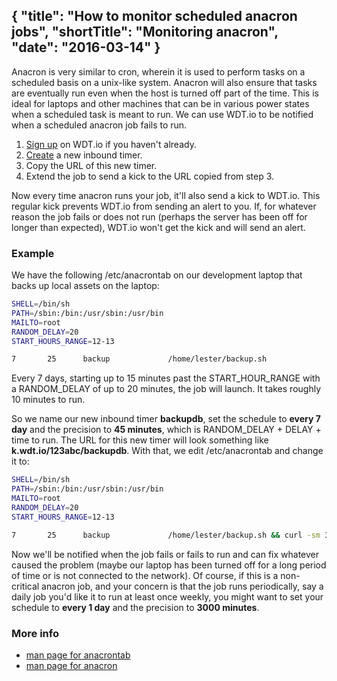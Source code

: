 {
  "title": "How to monitor scheduled anacron jobs",
  "shortTitle": "Monitoring anacron",
  "date": "2016-03-14"
}
---
Anacron is very similar to cron, wherein it is used to perform tasks on a scheduled basis on a unix-like system.  Anacron will also ensure that tasks are eventually run even when the host is turned off part of the time.  This is ideal for laptops and other machines that can be in various power states when a scheduled task is meant to run.
We can use WDT.io to be notified when a scheduled anacron job fails to run.

1. [Sign up](https://wdt.io/signup) on WDT.io if you haven't already.
2. [Create](inbound_timer.html) a new inbound timer.
3. Copy the URL of this new timer.
4. Extend the job to send a kick to the URL copied from step 3.

Now every time anacron runs your job, it'll also send a kick to WDT.io. This regular kick prevents WDT.io from sending an alert to you. If, for whatever reason the job fails or does not run (perhaps the server has been off for longer than expected), WDT.io won't get the kick and will send an alert.


### Example

We have the following /etc/anacrontab on our development laptop that backs up local assets on the laptop:

```bash
SHELL=/bin/sh
PATH=/sbin:/bin:/usr/sbin:/usr/bin
MAILTO=root
RANDOM_DELAY=20
START_HOURS_RANGE=12-13

7       25      backup             /home/lester/backup.sh
```

Every 7 days, starting up to 15 minutes past the START_HOUR_RANGE with a RANDOM_DELAY of up to 20 minutes, the job will launch.  It takes roughly 10 minutes to run.

So we name our new inbound timer **backupdb**, set the schedule to **every 7 day** and the precision to **45 minutes**, which is RANDOM_DELAY + DELAY + time to run. The URL for this new timer will look something like **k.wdt.io/123abc/backupdb**. With that, we edit /etc/anacrontab and change it to:

```bash
SHELL=/bin/sh
PATH=/sbin:/bin:/usr/sbin:/usr/bin
MAILTO=root
RANDOM_DELAY=20
START_HOURS_RANGE=12-13

7       25      backup             /home/lester/backup.sh && curl -sm 30 k.wdt.io/123abc/backupdb
```

Now we'll be notified when the job fails or fails to run and can fix whatever caused the problem (maybe our laptop has been turned off for a long period of time or is not connected to the network).
Of course, if this is a non-critical anacron job, and your concern is that the job runs periodically, say a daily job you'd like it to run at least once weekly, you might want to set your schedule to **every 1 day** and the precision to **3000 minutes**.

### More info

- [man page for anacrontab](http://linux.die.net/man/5/anacrontab)
- [man page for anacron](http://linux.die.net/man/8/anacron)
